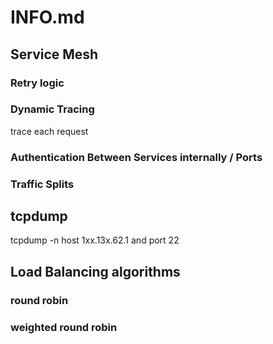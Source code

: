 # INFO.md

## Service Mesh

### Retry logic

### Dynamic Tracing

trace each request

### Authentication Between Services internally / Ports

### Traffic Splits



## tcpdump
tcpdump -n host 1xx.13x.62.1 and port 22

## Load Balancing algorithms

### round robin

### weighted round robin
